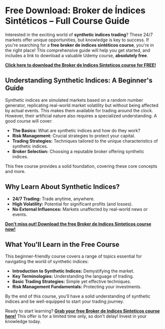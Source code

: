 # Free Download: Broker de Índices Sintéticos – Full Course Guide

Interested in the exciting world of **synthetic indices trading**? These 24/7 markets offer unique opportunities, but knowledge is key to success. If you're searching for a **free broker de índices sintéticos course**, you're in the right place! This comprehensive guide will help you get started, and includes a link to download a valuable Udemy course, **absolutely free**.

[**Click here to download the Broker de Indices Sinteticos course for FREE!**](https://udemywork.com/broker-de-indices-sinteticos)

## Understanding Synthetic Indices: A Beginner's Guide

Synthetic indices are simulated markets based on a random number generator, replicating real-world market volatility but without being affected by actual events. This makes them available for trading around the clock. However, their artificial nature also requires a specialized understanding. A good course will cover:

*   **The Basics:** What are synthetic indices and how do they work?
*   **Risk Management:** Crucial strategies to protect your capital.
*   **Trading Strategies:** Techniques tailored to the unique characteristics of synthetic indices.
*   **Broker Selection:** Choosing a reputable broker offering synthetic indices.

This free course provides a solid foundation, covering these core concepts and more.

## Why Learn About Synthetic Indices?

*   **24/7 Trading:** Trade anytime, anywhere.
*   **High Volatility:** Potential for significant profits (and losses).
*   **No External Influences:** Markets unaffected by real-world news or events.

[**Don't miss out! Download the free Broker de Indices Sinteticos course now!**](https://udemywork.com/broker-de-indices-sinteticos)

## What You'll Learn in the Free Course

This beginner-friendly course covers a range of topics essential for navigating the world of synthetic indices:

*   **Introduction to Synthetic Indices:** Demystifying the market.
*   **Key Terminologies:** Understanding the language of trading.
*   **Basic Trading Strategies:** Simple yet effective techniques.
*   **Risk Management Fundamentals:** Protecting your investments.

By the end of this course, you'll have a solid understanding of synthetic indices and be well-equipped to start your trading journey.

Ready to start learning? **[Grab your free Broker de Indices Sinteticos course here!](https://udemywork.com/broker-de-indices-sinteticos)** This offer is for a limited time only, so don't delay! Invest in your knowledge today.
